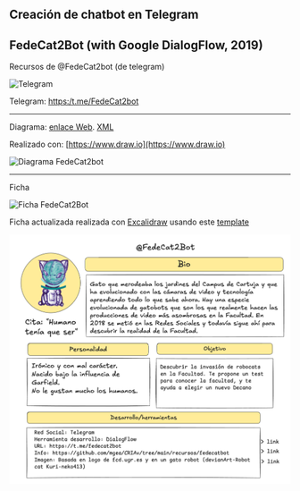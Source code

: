 

## Creación de chatbot en Telegram 


## FedeCat2Bot (with Google DialogFlow, 2019)  

Recursos de @FedeCat2bot (de telegram)


![Telegram](https://cdn3.iconfinder.com/data/icons/popular-services-brands-vol-2/512/telegram-128.png)

Telegram: [https:/t.me/FedeCat2bot](https:/t.me/FedeCat2bot)

-----


Diagrama: [enlace Web](https://www.draw.io/?lightbox=1&highlight=0000ff&edit=_blank&layers=1&nav=1&title=FedeCatBot#Uhttps%3A%2F%2Fdrive.google.com%2Fuc%3Fid%3D1NNBOf8VXlUIO-EB5xKKLpZDiJHkuhgTz%26export%3Ddownload). [XML](https://github.com/mgea/CDNCAv/blob/master/ChatBot/FedeCat2Bot.xml)

Realizado con: [https://www.draw.io](https://www.draw.io) 

![Diagrama FedeCat2bot](https://github.com/mgea/CDNCAv/blob/master/ChatBot/FedeCat2Bot.png)

---

Ficha 

![Ficha FedeCat2Bot](https://github.com/mgea/CDNCAv/blob/master/ChatBot/Ficha_FedeCat2Bot.png)

Ficha actualizada realizada con [Excalidraw](https://excalidraw.com/) usando este [template](https://github.com/mgea/my_storytelling/blob/main/ficha_personaje.excalidraw) 

![Ficha actualizada](https://github.com/mgea/CDNCAv/blob/master/ChatBot/FedeCatBot25.png)


